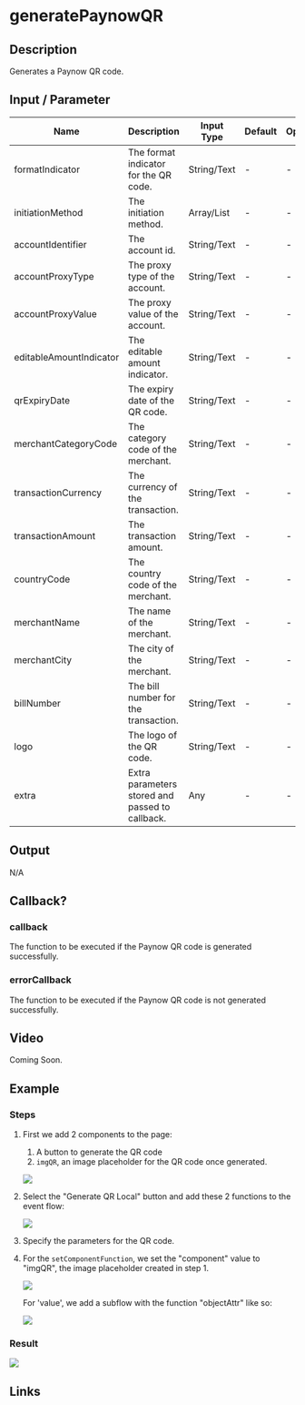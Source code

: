 # generatePaynowQR

## Description

Generates a Paynow QR code.

## Input / Parameter

| Name | Description | Input Type | Default | Options | Required |
| ------ | ------ | ------ | ------ | ------ | ------ |
| formatIndicator | The format indicator for the QR code. | String/Text | - | - | Yes |
| initiationMethod | The initiation method. | Array/List | - | - | Yes |
| accountIdentifier | The account id. | String/Text | - | - | Yes |
| accountProxyType | The proxy type of the account. | String/Text | - | - | Yes |
| accountProxyValue | The proxy value of the account. | String/Text | - | - | Yes |
| editableAmountIndicator | The editable amount indicator. | String/Text | - | - | Yes |
| qrExpiryDate | The expiry date of the QR code. | String/Text | - | - | Yes |
| merchantCategoryCode | The category code of the merchant. | String/Text | - | - | Yes |
| transactionCurrency | The currency of the transaction. | String/Text | - | - | Yes |
| transactionAmount | The transaction amount. | String/Text | - | - | Yes |
| countryCode | The country code of the merchant. | String/Text | - | - | Yes |
| merchantName | The name of the merchant. | String/Text | - | - | Yes |
| merchantCity | The city of the merchant. | String/Text | - | - | Yes |
| billNumber | The bill number for the transaction. | String/Text | - | - | Yes |
| logo | The logo of the QR code. | String/Text | - | - | No |
| extra | Extra parameters stored and passed to callback. | Any | - | - | No |

## Output

N/A

## Callback?

### callback

The function to be executed if the Paynow QR code is generated successfully.

### errorCallback

The function to be executed if the Paynow QR code is not generated successfully.

## Video

Coming Soon.

<!-- Format: [![Video]({image-path})]({url-link}) -->

## Example

### Steps

1. First we add 2 components to the page: 
   1. A button to generate the QR code
   2. `imgQR`, an image placeholder for the QR code once generated.

    ![](./generatePaynowQR-step-1.png)

2. Select the "Generate QR Local" button and add these 2 functions to the event flow:

    ![](./generatePaynowQR-step-2.png)

3. Specify the parameters for the QR code. 


4. For the `setComponentFunction`, we set the "component" value to "imgQR", the image placeholder created in step 1. 

    ![](./generatePaynowQR-step-4.png)

    For 'value', we add a subflow with the function "objectAttr" like so: 

    ![](./generatePaynowQR-step-5.png)

### Result

![](./generatePaynowQR-result-1.gif)

## Links